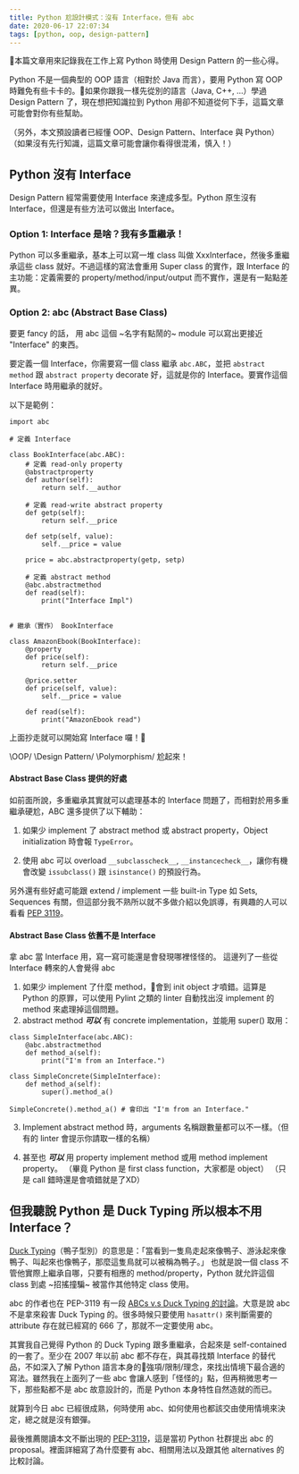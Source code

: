```yaml
---
title: Python 尬設計模式：沒有 Interface，但有 abc
date: 2020-06-17 22:07:34
tags: [python, oop, design-pattern]
---
```

本篇文章用來記錄我在工作上寫 Python 時使用 Design Pattern 的一些心得。

Python 不是一個典型的 OOP 語言（相對於 Java 而言），要用 Python 寫 OOP 時難免有些卡卡的。如果你跟我一樣先從別的語言（Java, C++, ...）學過 Design Pattern 了，現在想把知識拉到 Python 用卻不知道從何下手，這篇文章可能會對你有些幫助。

（另外，本文預設讀者已經懂 OOP、Design Pattern、Interface 與 Python）
（如果沒有先行知識，這篇文章可能會讓你看得很混淆，慎入！）


## Python 沒有 Interface

Design Pattern 經常需要使用 Interface 來達成多型。Python 原生沒有 Interface，但還是有些方法可以做出 Interface。

### Option 1: Interface 是啥？我有多重繼承！
Python 可以多重繼承，基本上可以寫一堆 class 叫做 XxxInterface，然後多重繼承這些 class 就好。不過這樣的寫法會重用 Super class 的實作，跟 Interface 的主功能：定義需要的 property/method/input/output 而不實作，還是有一點點差異。

### Option 2: abc (Abstract Base Class)
要更 fancy 的話， 用 abc 這個 ~名字有點鬧的~ module 可以寫出更接近 "Interface" 的東西。

要定義一個 Interface，你需要寫一個 class 繼承 `abc.ABC`，並把 `abstract method` 跟 `abstract property` decorate 好，這就是你的 Interface。要實作這個 Interface 時用繼承的就好。

以下是範例：
```
import abc

# 定義 Interface

class BookInterface(abc.ABC):
    # 定義 read-only property
    @abstractproperty
    def author(self):
        return self.__author

    # 定義 read-write abstract property
    def getp(self):
        return self.__price

    def setp(self, value):
        self.__price = value

    price = abc.abstractproperty(getp, setp)

    # 定義 abstract method
    @abc.abstractmethod
    def read(self):
        print("Interface Impl")


# 繼承（實作） BookInterface

class AmazonEbook(BookInterface):
    @property
    def price(self):
        return self.__price

    @price.setter
    def price(self, value):
        self.__price = value

    def read(self):
        print("AmazonEbook read")
```
上面抄走就可以開始寫 Interface 囉！

\OOP/ \Design Pattern/ \Polymorphism/ 尬起來！

#### Abstract Base Class 提供的好處
如前面所說，多重繼承其實就可以處理基本的 Interface 問題了，而相對於用多重繼承硬尬，ABC 還多提供了以下輔助：
1. 如果少 implement 了 abstract method 或 abstract property，Object initialization 時會報 `TypeError`。

2. 使用 abc 可以 overload `__subclasscheck__`, `__instancecheck__`，讓你有機會改變 `issubclass()` 跟  `isinstance()` 的預設行為。

另外還有些好處可能跟 extend / implement 一些 built-in Type 如 Sets, Sequences 有關，但這部分我不熟所以就不多做介紹以免誤導，有興趣的人可以看看 [PEP 3119](https://www.python.org/dev/peps/pep-3119/)。

#### Abstract Base Class 依舊不是 Interface
拿 abc 當 Interface 用，寫一寫可能還是會發現哪裡怪怪的。
這邊列了一些從 Interface 轉來的人會覺得 abc
1. 如果少 implement 了什麼 method，會到 init object 才噴錯。這算是 Python 的原罪，可以使用 Pylint 之類的 linter 自動找出沒 implement 的 method 來處理掉這個問題。
2. abstract method **_可以_** 有 concrete implementation，並能用 super() 取用：
```
class SimpleInterface(abc.ABC):
    @abc.abstractmethod
    def method_a(self):
        print("I'm from an Interface.")

class SimpleConcrete(SimpleInterface):
    def method_a(self):
        super().method_a()

SimpleConcrete().method_a() # 會印出 "I'm from an Interface."
```
3. Implement abstract method 時，arguments 名稱跟數量都可以不一樣。（但有的 linter 會提示你請取一樣的名稱）

4. 甚至也 **_可以_** 用 property implement method 或用 method implement property。
（畢竟 Python 是 first class function，大家都是 object）
（只是 call 錯時還是會噴錯就是了XD）


## 但我聽說 Python 是 Duck Typing 所以根本不用 Interface？

[Duck Typing](https://en.wikipedia.org/wiki/Duck_typing)（鴨子型別）的意思是：「當看到一隻鳥走起來像鴨子、游泳起來像鴨子、叫起來也像鴨子，那麼這隻鳥就可以被稱為鴨子。」
也就是說一個 class 不管他實際上繼承自哪，只要有相應的 method/property，Python 就允許這個 class 到處 ~招搖撞騙~ 被當作其他特定 class 使用。

abc 的作者也在 PEP-3119 有一段 [ABCs v.s Duck Typing 的討論](https://www.python.org/dev/peps/pep-3119/#abcs-vs-duck-typing)。大意是說 abc 不是拿來殺害 Duck Typing 的。很多時候只要使用 `hasattr()` 來判斷需要的 attribute 存在就已經寫的 666 了，那就不一定要使用 abc。

其實我自己覺得 Python 的 Duck Typing 跟多重繼承，合起來是 self-contained 的一套了。至少在 2007 年以前 abc 都不存在，與其尋找類 Interface 的替代品，不如深入了解 Python 語言本身的強項/限制/理念，來找出情境下最合適的寫法。雖然我在上面列了一些 abc 會讓人感到「怪怪的」點，但再稍微思考一下，那些點都不是 abc 故意設計的，而是 Python 本身特性自然造就的而已。

就算到今日 abc 已經很成熟，何時使用 abc、如何使用也都該交由使用情境來決定，總之就是沒有銀彈。


最後推薦閱讀本文不斷出現的 [PEP-3119](https://www.python.org/dev/peps/pep-3119/)，這是當初 Python 社群提出 abc 的 proposal。裡面詳細寫了為什麼要有 abc、相關用法以及跟其他 alternatives 的比較討論。